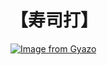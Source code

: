 # 【寿司打】 #

[![Image from Gyazo](https://i.gyazo.com/f519d6dca80100a1e81f73f22e45cb04.jpg)](https://gyazo.com/f519d6dca80100a1e81f73f22e45cb04)
